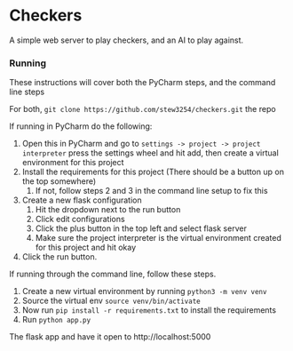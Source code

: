 # Checkers

A simple web server to play checkers, and an AI to play against.

### Running
These instructions will cover both the PyCharm steps, and the command line steps

For both, `git clone https://github.com/stew3254/checkers.git` the repo

If running in PyCharm do the following:
1. Open this in PyCharm and go to `settings -> project -> project interpreter` press the settings wheel and hit add, then create a virtual environment for this project
1. Install the requirements for this project (There should be a button up on the top somewhere)
    1. If not, follow steps 2 and 3 in the command line setup to fix this
1. Create a new flask configuration
   1. Hit the dropdown next to the run button
   1. Click edit configurations
   1. Click the plus button in the top left and select flask server
   1. Make sure the project interpreter is the virtual environment created for this project and hit okay
1. Click the run button.

If running through the command line, follow these steps.
1. Create a new virtual environment by running `python3 -m venv venv`
1. Source the virtual env `source venv/bin/activate`
1. Now run `pip install -r requirements.txt` to install the requirements
1. Run `python app.py`

The flask app and have it open to http://localhost:5000